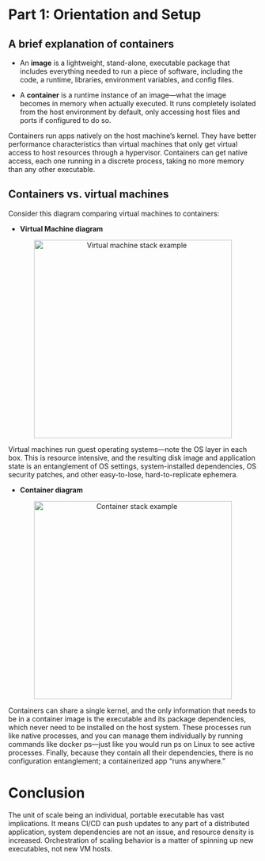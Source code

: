 # Part 1: Orientation and Setup

## A brief explanation of containers
   - An **image** is a lightweight, stand-alone, executable package that includes everything needed to run a piece of software, including the code, a runtime, libraries, environment variables, and config files.


   - A **container** is a runtime instance of an image—what the image becomes in memory when actually executed. It runs completely isolated from the host environment by default, only accessing host files and ports if configured to do so.


 Containers run apps natively on the host machine’s kernel. They have better performance characteristics than virtual machines that only get virtual access to host resources through a hypervisor. Containers can get native access, each one running in a discrete process, taking no more memory than any other executable.

## Containers vs. virtual machines
Consider this diagram comparing virtual machines to containers:

- **Virtual Machine diagram**

<p align="center"> 
<img src="https://www.docker.com/sites/default/files/VM%402x.png" alt="Virtual machine stack example" width="400" height="400"/>
</p>

Virtual machines run guest operating systems—note the OS layer in each box. This is resource intensive, and the resulting disk image and application state is an entanglement of OS settings, system-installed dependencies, OS security patches, and other easy-to-lose, hard-to-replicate ephemera.

- **Container diagram**

<p align="center"> 
<img src="https://www.docker.com/sites/default/files/Container%402x.png" alt="Container stack example" width="400" height="400"/>
</p>

Containers can share a single kernel, and the only information that needs to be in a container image is the executable and its package dependencies, which never need to be installed on the host system. These processes run like native processes, and you can manage them individually by running commands like docker ps—just like you would run ps on Linux to see active processes. Finally, because they contain all their dependencies, there is no configuration entanglement; a containerized app “runs anywhere.”

# Conclusion
The unit of scale being an individual, portable executable has vast implications. It means CI/CD can push updates to any part of a distributed application, system dependencies are not an issue, and resource density is increased. Orchestration of scaling behavior is a matter of spinning up new executables, not new VM hosts.
